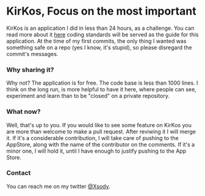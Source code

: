 KirKos, Focus on the most important
======


KirKos is an application I did in less than 24 hours, as a challenge. You can read more about it [here](	) coding standards will be served as the guide for this application. At the time of my first commits, the only thing I wanted was something safe on a repo (yes I know, it's stupid), so please disregard the commit's messages. 

### Why sharing it?

Why not? The application is for free. The code base is less than 1000 lines. I think on the long run, is more helpful to have it here,  where people can see, experiment and learn than to be "closed" on a private repository.

### What now?


Well, that's up to you. If you would like to see some feature on KirKos you are more than welcome to make a pull request. After reviwing it I will merge it. If it's a considerable contribution, I will take care of pushing to the AppStore, along with the name of the contributor on the comments. If it's a minor one, I will hold it, until I have enough to justify pushing to the App Store.


### Contact

You can reach me on my twitter [@Xsody](https://twitter.com/XSody).